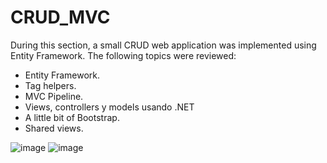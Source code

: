 # CRUD_MVC
During this section, a small CRUD web application was implemented using Entity Framework.
The following topics were reviewed:
- Entity Framework.
- Tag helpers.
- MVC Pipeline.
- Views, controllers y models usando .NET
- A little bit of Bootstrap.
- Shared views.

![image](https://user-images.githubusercontent.com/63669886/206926042-1cd329c1-a074-47a6-b50a-6bee4942924c.png)
![image](https://user-images.githubusercontent.com/63669886/206926007-d9fb5511-3890-41cf-b29b-6a95e1df934d.png)

